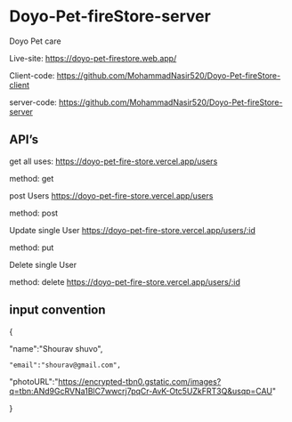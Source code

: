 # Doyo-Pet-fireStore-server

Doyo Pet care

Live-site: https://doyo-pet-firestore.web.app/

Client-code: https://github.com/MohammadNasir520/Doyo-Pet-fireStore-client

server-code: https://github.com/MohammadNasir520/Doyo-Pet-fireStore-server

## API’s

get all uses: 
https://doyo-pet-fire-store.vercel.app/users

method: get 


post Users
https://doyo-pet-fire-store.vercel.app/users

method: post


Update single User
https://doyo-pet-fire-store.vercel.app/users/:id

method: put

Delete single User

method: delete
https://doyo-pet-fire-store.vercel.app/users/:id

## input convention

 {
 
   "name":"Shourav shuvo",
   
    "email":"shourav@gmail.com",
    
 "photoURL":"https://encrypted-tbn0.gstatic.com/images?q=tbn:ANd9GcRVNa1BlC7wwcrj7pqCr-AvK-Otc5UZkFRT3Q&usqp=CAU"
 
}

